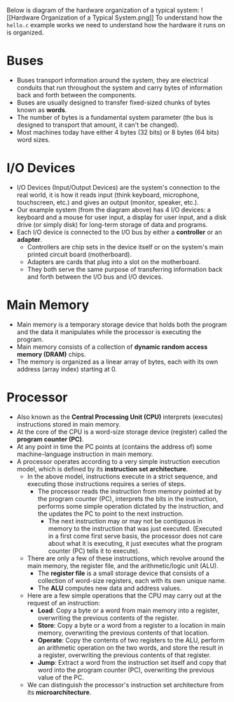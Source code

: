 Below is diagram of the hardware organization of a typical system:
![[Hardware Organization of a Typical System.png]]
To understand how the `hello.c` example works we need to understand how the hardware it runs on is organized.
# Buses
- Buses transport information around the system, they are electrical conduits that run throughout the system and carry bytes of information back and forth between the components.
- Buses are usually designed to transfer fixed-sized chunks of bytes known as **words**.
- The number of bytes is a fundamental system parameter (the bus is designed to transport that amount, it can't be changed).
- Most machines today have either 4 bytes (32 bits) or 8 bytes (64 bits) word sizes.
# I/O Devices
- I/O Devices (Input/Output Devices) are the system's connection to the real world, it is how it reads input (think keyboard, microphone, touchscreen, etc.) and gives an output (monitor, speaker, etc.).
- Our example system (from the diagram above) has 4 I/O devices: a keyboard and a mouse for user input, a display for user input, and a disk drive (or simply disk) for long-term storage of data and programs.
- Each I/O device is connected to the I/O bus by either a **controller** or an **adapter**.
	- Controllers are chip sets in the device itself or on the system's main printed circuit board (motherboard).
	- Adapters are cards that plug into a slot on the motherboard.
	- They both serve the same purpose of transferring information back and forth between the I/O bus and I/O devices.
# Main Memory
- Main memory is a temporary storage device that holds both the program and the data it manipulates while the processor is executing the program.
- Main memory consists of a collection of **dynamic random access memory (DRAM)** chips.
- The memory is organized as a linear array of bytes, each with its own address (array index) starting at 0.
# Processor
- Also known as the **Central Processing Unit (CPU)** interprets (executes) instructions stored in main memory.
- At the core of the CPU is a word-size storage device (register) called the **program counter (PC)**.
- At any point in time the PC points at (contains the address of) some machine-language instruction in main memory.
- A processor operates according to a very simple instruction execution model, which is defined by its **instruction set architecture**.
	- In the above model, instructions execute in a strict sequence, and executing those instructions requires a series of steps.
		- The processor reads the instruction from memory pointed at by the program counter (PC), interprets the bits in the instruction, performs some simple operation dictated by the instruction, and the updates the PC to point to the next instruction.
			- The next instruction may or may not be contiguous in memory to the instruction that was just executed. (Executed in a first come first serve basis, the processor does not care about what it is executing, it just executes what the program counter (PC) tells it to execute).
	- There are only a few of these instructions, which revolve around the main memory, the register file, and the arithmetic/logic unit (ALU).
		- The **register file** is a small storage device that consists of a collection of word-size registers, each with its own unique name. 
		- The **ALU** computes new data and address values.
	- Here are a few simple operations that the CPU may carry out at the request of an instruction:
		- **Load**: Copy a byte or a word from main memory into a register, overwriting the previous contents of the register.
		- **Store**: Copy a byte or a word from a register to a location in main memory, overwriting the previous contents of that location.
		- **Operate**: Copy the contents of two registers to the ALU, perform an arithmetic operation on the two words, and store the result in a register, overwriting the previous contents of that register.
		- **Jump**: Extract a word from the instruction set itself and copy that word into the program counter (PC), overwriting the previous value of the PC.
	- We can distinguish the processor's instruction set architecture from its **microarchitecture**.

